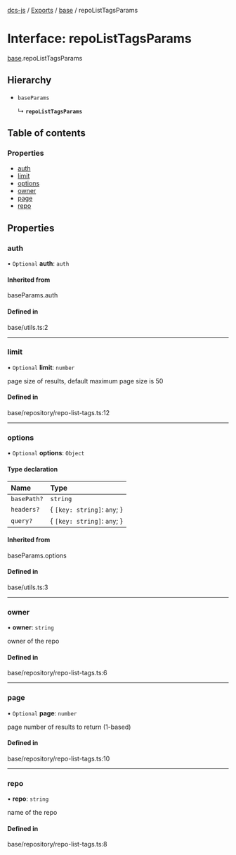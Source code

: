 [dcs-js](../README.md) / [Exports](../modules.md) / [base](../modules/base.md) / repoListTagsParams

# Interface: repoListTagsParams

[base](../modules/base.md).repoListTagsParams

## Hierarchy

- `baseParams`

  ↳ **`repoListTagsParams`**

## Table of contents

### Properties

- [auth](base.repoListTagsParams.md#auth)
- [limit](base.repoListTagsParams.md#limit)
- [options](base.repoListTagsParams.md#options)
- [owner](base.repoListTagsParams.md#owner)
- [page](base.repoListTagsParams.md#page)
- [repo](base.repoListTagsParams.md#repo)

## Properties

### <a id="auth" name="auth"></a> auth

• `Optional` **auth**: `auth`

#### Inherited from

baseParams.auth

#### Defined in

base/utils.ts:2

___

### <a id="limit" name="limit"></a> limit

• `Optional` **limit**: `number`

page size of results, default maximum page size is 50

#### Defined in

base/repository/repo-list-tags.ts:12

___

### <a id="options" name="options"></a> options

• `Optional` **options**: `Object`

#### Type declaration

| Name | Type |
| :------ | :------ |
| `basePath?` | `string` |
| `headers?` | { `[key: string]`: `any`;  } |
| `query?` | { `[key: string]`: `any`;  } |

#### Inherited from

baseParams.options

#### Defined in

base/utils.ts:3

___

### <a id="owner" name="owner"></a> owner

• **owner**: `string`

owner of the repo

#### Defined in

base/repository/repo-list-tags.ts:6

___

### <a id="page" name="page"></a> page

• `Optional` **page**: `number`

page number of results to return (1-based)

#### Defined in

base/repository/repo-list-tags.ts:10

___

### <a id="repo" name="repo"></a> repo

• **repo**: `string`

name of the repo

#### Defined in

base/repository/repo-list-tags.ts:8
